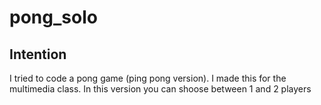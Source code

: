 # pong_solo

## Intention

I tried to code a pong game (ping pong version). I made this for the multimedia class. In this version you can shoose between 1 and 2 players
